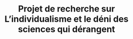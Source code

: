 ---
layout: post
title:  Projet de recherche sur L’individualisme et le déni des sciences qui dérangent
description: Entrevue avec Véronick Raymond, et présentation de ma recherche sur le déni des sciences qui dérangent, à l'émission de radio Moteur de Recherche.
link: https://ici.radio-canada.ca/ohdio/premiere/emissions/moteur-de-recherche/episodes/680167/rattrapage-du-vendredi-13-janvier-2023/5
picture: assets/images/moteur-de-recherche.webp
categories: podcast
publisher: Radio-Canada Ohdio
---